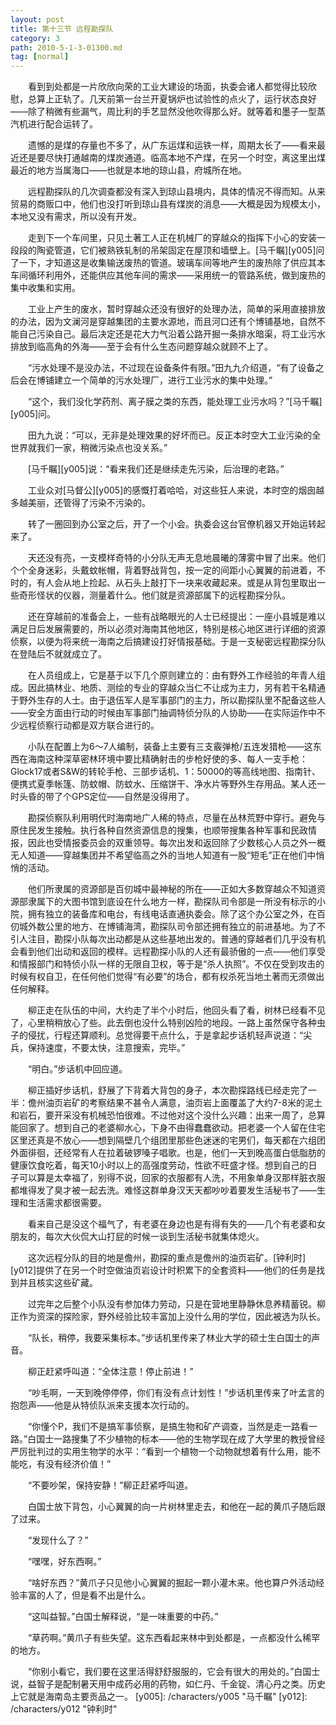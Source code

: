```yaml
---
layout: post
title: 第十三节 远程勘探队
category: 3
path: 2010-5-1-3-01300.md
tag: [normal]
---
```


　　看到到处都是一片欣欣向荣的工业大建设的场面，执委会诸人都觉得比较欣慰，总算上正轨了。几天前第一台兰开夏锅炉也试验性的点火了，运行状态良好——除了稍微有些漏气，周比利的手艺显然没他吹得那么好。就等着和墨子一型蒸汽机进行配合运转了。

　　遗憾的是煤的存量也不多了，从广东运煤和运铁一样，周期太长了——看来最近还是要尽快打通越南的煤炭通道。临高本地不产煤，在另一个时空，离这里出煤最近的地方当属海口——也就是本地的琼山县，府城所在地。

　　远程勘探队的几次调查都没有深入到琼山县境内，具体的情况不得而知。从来贸易的商贩口中，他们也没打听到琼山县有煤炭的消息——大概是因为规模太小，本地又没有需求，所以没有开发。

　　走到下一个车间里，只见土著工人正在机械厂的穿越众的指挥下小心的安装一段段的陶瓷管道，它们被熟铁轧制的吊架固定在屋顶和墙壁上。[马千瞩][y005]问了一下，才知道这是收集输送废热的管道。玻璃车间等地产生的废热除了供应其本车间循环利用外，还能供应其他车间的需求——采用统一的管路系统，做到废热的集中收集和实用。

　　工业上产生的废水，暂时穿越众还没有很好的处理办法，简单的采用直接排放的办法，因为文澜河是穿越集团的主要水源地，而且河口还有个博铺基地，自然不能自己污染自己。最后决定还是花大力气沿着公路开掘一条排水暗渠，将工业污水排放到临高角的外海——至于会有什么生态问题穿越众就顾不上了。

　　“污水处理不是没办法，不过现在设备条件有限。”田九九介绍道，“有了设备之后会在博铺建立一个简单的污水处理厂，进行工业污水的集中处理。”

　　“这个，我们没化学药剂、离子膜之类的东西，能处理工业污水吗？”[马千瞩][y005]问。

　　田九九说：“可以，无非是处理效果的好坏而已。反正本时空大工业污染的全世界就我们一家，稍微污染点也没关系。”

　　[马千瞩][y005]说：“看来我们还是继续走先污染，后治理的老路。”

　　工业众对[马督公][y005]的感慨打着哈哈，对这些狂人来说，本时空的烟囱越多越美丽，还管得了污染不污染的。

　　转了一圈回到办公室之后，开了一个小会。执委会这台官僚机器又开始运转起来了。

　　天还没有亮，一支模样奇特的小分队无声无息地晨曦的薄雾中冒了出来。他们个个全身迷彩，头戴蚊帐帽，背着野战背包，按一定的间距小心翼翼的前进着，不时的，有人会从地上捡起、从石头上敲打下一块来收藏起来。或是从背包里取出一些奇形怪状的仪器，测量着什么。他们就是资源部属下的远程勘探分队。

　　还在穿越前的准备会上，一些有战略眼光的人士已经提出：一座小县城是难以满足日后发展需要的，所以必须对海南其他地区，特别是核心地区进行详细的资源侦察，以便为将来统一海南之后搞建设打好情报基础。于是一支秘密远程勘探分队在登陆后不就就成立了。

　　在人员组成上，它是基于以下几个原则建立的：由有野外工作经验的年青人组成。因此搞林业、地质、测绘的专业的穿越众当仁不让成为主力，另有若干名精通于野外生存的人士。由于退伍军人是军事部门的主力，所以勘探队里不配备这些人——安全方面由行动的时候由军事部门抽调特侦分队的人协助——在实际运作中不少远程侦察行动都是双方联合进行的。

　　小队在配置上为6～7人编制，装备上主要有三支霰弹枪/五连发猎枪——这东西在海南这种深草密林环境中要比精确射击的步枪好使的多、每人一支手枪：Glock17或者S&W的转轮手枪、三部步话机、1：50000的等高线地图、指南针、便携式夏季帐篷、防蚊帽、防蚊水、压缩饼干、净水片等野外生存用品。某人还一时头昏的带了个GPS定位——自然是没得用了。

　　勘探侦察队利用明代时海南地广人稀的特点，尽量在丛林荒野中穿行。避免与原住民发生接触。执行各种自然资源信息的搜集，也顺带搜集各种军事和民政情报，因此也受情报委员会的双重领导。每次出发和返回除了少数核心人员之外一概无人知道——穿越集团并不希望临高之外的当地人知道有一股“短毛”正在他们中悄悄的活动。

　　他们所隶属的资源部是百仞城中最神秘的所在——正如大多数穿越众不知道资源部隶属下的大图书馆到底设在什么地方一样，勘探队司令部是一所没有标示的小院，拥有独立的装备库和电台，有线电话直通执委会。除了这个办公室之外，在百仞城外数公里的地方、在博铺海湾，勘探队司令部还拥有独立的前进基地。为了不引人注目，勘探小队每次出动都是从这些基地出发的。普通的穿越者们几乎没有机会看到他们出动和返回的模样。远程勘探小队的人还有最骄傲的一点——他们享受和情报部门和特侦小队一样的无限自卫权，等于是“杀人执照”。不仅在受到攻击的时候有权自卫，在任何他们觉得“有必要”的场合，都有权杀死当地土著而无须做出任何解释。

　　柳正走在队伍的中间，大约走了半个小时后，他回头看了看，树林已经看不见了，心里稍稍放心了些。此去倒也没什么特别凶险的地段。一路上虽然保守各种虫子的侵扰，行程还算顺利。总觉得要干点什么，于是拿起步话机轻声说道：“尖兵，保持速度，不要太快，注意搜索，完毕。”

　　“明白。”步话机中回应道。

　　柳正插好步话机，舒展了下背着大背包的身子，本次勘探路线已经走完了一半：儋州油页岩矿的考察结果不甚令人满意，油页岩上面覆盖了大约7-8米的泥土和岩石，要开采没有机械恐怕很难。不过他对这个没什么兴趣：出来一周了，总算能回家了。想到自己的老婆柳水心，下身不由得蠢蠢欲动。把老婆一个人留在住宅区里还真是不放心——想到隔壁几个组团里那些色迷迷的宅男们，每天都在六组团外面徘徊，还经常有人在拉着破锣嗓子唱歌。也是，他们一天到晚高蛋白低脂肪的健康饮食吃着，每天10小时以上的高强度劳动，性欲不旺盛才怪。想到自己的日子可以算是太幸福了，别得不说，回家的衣服都有人洗，不用象单身汉那样脏衣服都堆得发了臭才被一起去洗。难怪这群单身汉天天都吵吵着要发生活秘书了——生理和生活需求都很需要。

　　看来自己是没这个福气了，有老婆在身边也是有得有失的——几个有老婆和女朋友的，每次大伙侃大山打屁的时候一谈到生活秘书就集体熄火。

　　这次远程分队的目的地是儋州，勘探的重点是儋州的油页岩矿。[钟利时][y012]提供了在另一个时空做油页岩设计时积累下的全套资料——他们的任务是找到并且核实这些矿藏。

　　过完年之后整个小队没有参加体力劳动，只是在营地里静静休息养精蓄锐。柳正作为资深的探险家，野外经验比较丰富加上没什么用的学位，因此被选为队长。

　　“队长，稍停，我要采集标本。”步话机里传来了林业大学的硕士生白国士的声音。

　　柳正赶紧呼叫道：“全体注意！停止前进！”

　　“吵毛啊，一天到晚停停停，你们有没有点计划性！”步话机里传来了叶孟言的抱怨声——他是从特侦队派来支援本次行动的。

　　“你懂个P，我们不是搞军事侦察，是搞生物和矿产调查，当然是走一路看一路。”白国士一路搜集了不少植物的标本——他的生物学现在成了大学里的教授曾经严厉批判过的实用生物学的水平：“看到一个植物一个动物就想着有什么用，能不能吃，有没有经济价值！”

　　“不要吵架，保持安静！”柳正赶紧呼叫道。

　　白国士放下背包，小心翼翼的向一片树林里走去，和他在一起的黄爪子随后跟了过来。

　　“发现什么了？”

　　“嘿嘿，好东西啊。”

　　“啥好东西？”黄爪子只见他小心翼翼的掘起一颗小灌木来。他也算户外活动经验丰富的人了，但是看不出是什么。

　　“这叫益智。”白国士解释说，“是一味重要的中药。”

　　“草药啊。”黄爪子有些失望。这东西看起来林中到处都是，一点都没什么稀罕的地方。

　　“你别小看它，我们要在这里活得舒舒服服的，它会有很大的用处的。”白国士说，益智子是配制暑天用中成药必用的药物，如仁丹、千金锭、清心丹之类。历史上它就是海南岛主要贡品之一。
[y005]: /characters/y005 "马千瞩"
[y012]: /characters/y012 "钟利时"
